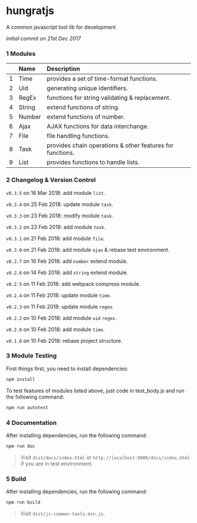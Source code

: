 # hungratjs

A common javascript tool lib for development

_initial commit on 21st Dec 2017_


### 1 Modules

| |Name|Description|
|---:|:---|:---|
|1|Time|provides a set of time-format functions.|
|2|Uid|generating unique identifiers.|
|3|RegEx|functions for string validating & replacement.|
|4|String|extend functions of string.|
|5|Number|extend functions of number.|
|6|Ajax|AJAX functions for data interchange.|
|7|File|file handling functions.|
|8|Task|provides chain operations & other features for functions.|
|9|List|provides functions to handle lists.|


### 2 Changelog & Version Control

`v0.3.5` on 16 Mar 2018: add module `list`. 

`v0.3.4` on 25 Feb 2018: update module `task`. 

`v0.3.3` on 23 Feb 2018: modify module `task`. 

`v0.3.2` on 23 Feb 2018: add module `task`. 

`v0.3.1` on 21 Feb 2018: add module `file`. 

`v0.3.0` on 21 Feb 2018: add module `ajax` & rebase test environment. 

`v0.2.7` on 16 Feb 2018: add `number` extend module. 

`v0.2.6` on 14 Feb 2018: add `string` extend module. 

`v0.2.5` on 11 Feb 2018: add webpack compress module. 

`v0.2.4` on 11 Feb 2018: update module `time`. 

`v0.2.3` on 11 Feb 2018: update module `regex`. 

`v0.2.2` on 10 Feb 2018: add module `uid` `regex`. 
 
`v0.2.0` on 10 Feb 2018: add module `time`.  

`v0.1.0` on 10 Feb 2018: rebase project structure.


### 3 Module Testing

First things first, you need to install dependencies: 

```bash
npm install
```

To test features of modules listed above, just code in test_body.js and run the following command: 

```bash
npm run autotest
```

### 4 Documentation

After installing dependencies, run the following command: 

```bash
npm run doc
```

> Visit `dist/docs/index.html` or `http://localhost:9000/docs/index.html` if you are in test environment.

### 5 Build

After installing dependencies, run the following command: 

```bash
npm run build
```

> Visit `dist/js-common-tools.min.js`.
